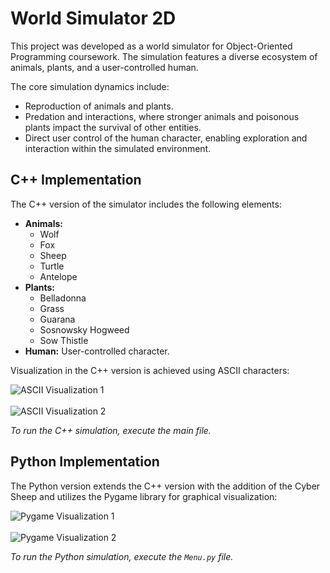 <h1>World Simulator 2D</h1>

<p>This project was developed as a world simulator for Object-Oriented Programming coursework. The simulation features a diverse ecosystem of animals, plants, and a user-controlled human.</p>

<p>The core simulation dynamics include:</p>
<ul>
  <li>Reproduction of animals and plants.</li>
  <li>Predation and interactions, where stronger animals and poisonous plants impact the survival of other entities.</li>
  <li>Direct user control of the human character, enabling exploration and interaction within the simulated environment.</li>
</ul>

<h2>C++ Implementation</h2>

<p>The C++ version of the simulator includes the following elements:</p>
<ul>
  <li><strong>Animals:</strong>
    <ul>
      <li>Wolf</li>
      <li>Fox</li>
      <li>Sheep</li>
      <li>Turtle</li>
      <li>Antelope</li>
    </ul>
  </li>
  <li><strong>Plants:</strong>
    <ul>
      <li>Belladonna</li>
      <li>Grass</li>
      <li>Guarana</li>
      <li>Sosnowsky Hogweed</li>
      <li>Sow Thistle</li>
    </ul>
  </li>
  <li><strong>Human:</strong> User-controlled character.</li>
</ul>

<p>Visualization in the C++ version is achieved using ASCII characters:</p>
<img src="https://github.com/user-attachments/assets/a48336ff-7aae-464f-97ad-10ff576a54c0" alt="ASCII Visualization 1">
<br><br>
<img src="https://github.com/user-attachments/assets/ef708952-c459-4ab0-9977-2dceded1464a" alt="ASCII Visualization 2">

<p><em>To run the C++ simulation, execute the main file.</em></p>

<h2>Python Implementation</h2>

<p>The Python version extends the C++ version with the addition of the Cyber Sheep and utilizes the Pygame library for graphical visualization:</p>

<img src="https://github.com/user-attachments/assets/f6f2b542-d71f-4076-b0cf-cfcb45438502" alt="Pygame Visualization 1">
<br><br>
<img src="https://github.com/user-attachments/assets/b2ff845d-5280-4947-8c6b-c4f45f72b768" alt="Pygame Visualization 2">
<p><em>To run the Python simulation, execute the <code>Menu.py</code> file.</em></p>
